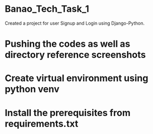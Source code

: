 # Banao_Tech_Task_1
Created a project for user Signup and Login using Django-Python.

# Pushing the codes as well as directory reference screenshots
# Create virtual environment using python venv
# Install the prerequisites from requirements.txt
